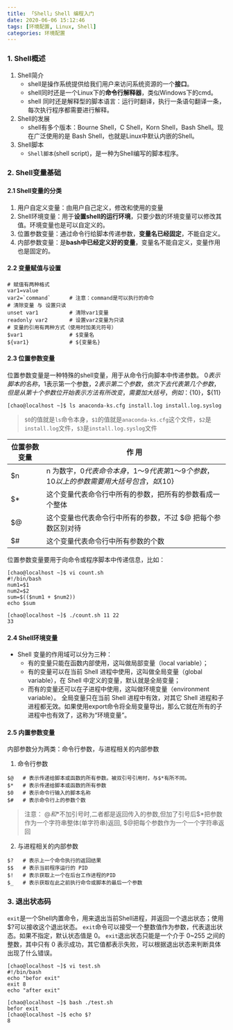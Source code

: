 ```yaml
---
title: 「Shell」Shell 编程入门
date: 2020-06-06 15:12:46
tags: [环境配置, Linux, Shell]
categories: 环境配置
---
```



### 1. Shell概述
1. Shell简介
    * shell是操作系统提供给我们用户来访问系统资源的一个**接口**。
    * shell同时还是一个Linux下的**命令行解释器**，类似Windows下的cmd。
    * shell 同时还是解释型的脚本语言：运行时翻译，执行一条语句翻译一条，每次执行程序都需要进行解释。<!-- more -->
2. Shell的发展
    * shell有多个版本：Bourne Shell，C Shell，Korn Shell，Bash Shell。现在广泛使用的是 Bash Shell，也就是Linux中默认内嵌的Shell。
3. Shell脚本
    * `Shell脚本`(shell script)，是一种为Shell编写的脚本程序。

### 2. Shell变量基础
#### 2.1 Shell变量的分类
1. 用户自定义变量：由用户自己定义，修改和使用的变量
2. Shell环境变量：用于**设置shell的运行环境**，只要少数的环境变量可以修改其值。环境变量也是可以自定义的。
3. 位置参数变量：通过命令行给脚本传递参数，**变量名已经固定**，不能自定义。
4. 内部参数变量：是**bash中已经定义好的变量**，变量名不能自定义，变量作用也是固定的。

#### 2.2 变量赋值与设置
``` shell
# 赋值有两种格式
var1=value
var2=`command`      # 注意：command是可以执行的命令
# 清除变量 与 设置只读
unset var1          # 清除var1变量
readonly var2       # 设置var2变量为只读
# 变量的引用有两种方式（使用时加美元符号）
$var1               # $变量名
${var1}             # ${变量名}
```

#### 2.3 位置参数变量
位置参数变量是一种特殊的shell变量，用于从命令行向脚本中传递参数。
$0表示脚本的名称，$1表示第一个参数，$2表示第二个参数，依次下去代表第几个参数，
但是从第十个参数位开始表示方法有所改变，需要加大括号，例如：${10}，${11}

``` shell
[chao@localhost ~]$ ls anaconda-ks.cfg install.log install.log.syslog
```

> `$0`的值就是`ls`命令本身，`$1`的值就是`anaconda-ks.cfg`这个文件，`$2`是`install.log`文件，`$3`是`install.log.syslog`文件

|  位置参数变量  |  作 用  |
|  ----  | ----  |
|$n	        |n 为数字，$0 代表命令本身，$1〜$9 代表第 1〜9 个参数，10 以上的参数需要用大括号包含， 如${10}	|
|$*			|这个变量代表命令行中所有的参数，把所有的参数看成一个整体										|
|$@			|这个变量也代表命令行中所有的参数，不过 $@ 把每个参数区别对待									|
|$#			|这个变量代表命令行中所有参数的个数															|

位置参数变量要用于向命令或程序脚本中传递信息，比如：
``` shell
[chao@localhost ~]$ vi count.sh
#!/bin/bash
num1=$1
num2=$2
sum=$(($num1 + $num2))
echo $sum

[chao@localhost ~]$ ./count.sh 11 22
33
```


#### 2.4 Shell环境变量
* Shell 变量的作用域可以分为三种：
    + 有的变量只能在函数内部使用，这叫做局部变量（local variable）；
    + 有的变量可以在当前 Shell 进程中使用，这叫做全局变量（global variable），在 Shell 中定义的变量，默认就是全局变量；
    + 而有的变量还可以在子进程中使用，这叫做环境变量（environment variable）。
全局变量只在当前 Shell 进程中有效，对其它 Shell 进程和子进程都无效。如果使用export命令将全局变量导出，那么它就在所有的子进程中也有效了，这称为“环境变量”。


#### 2.5 内置参数变量
内部参数分为两类：命令行参数，与进程相关的内部参数
1. 命令行参数
``` shell
$@   # 表示传递给脚本或函数的所有参数。被双引号引用时，与$*有所不同。
$*   # 表示传递给脚本或函数的所有参数
$0   # 表示命令行输入的脚本名称
$#   # 表示命令行上的参数个数
```
>  注意： $@和$*不加引号时,二者都是返回传入的参数,但加了引号后$*把参数作为一个字符串整体(单字符串)返回, $@把每个参数作为一个一个字符串返回


2. 与进程相关的内部参数
``` shell
$?   # 表示上一个命令执行的返回结果
$$   # 表示当前程序运行的 PID 
$!   # 表示获取上一个在后台工作进程的PID
$_   # 表示获取在此之前执行命令或脚本的最后一个参数
```


### 3. 退出状态码
`exit`是一个Shell内置命令，用来退出当前Shell进程，并返回一个退出状态；使用$?可以接收这个退出状态。
`exit`命令可以接受一个整数值作为参数，代表退出状态。如果不指定，默认状态值是 0。
`exit`退出状态只能是一个介于 0~255 之间的整数，其中只有 0 表示成功，其它值都表示失败，可以根据退出状态来判断具体出现了什么错误。

``` shell
[chao@localhost ~]$ vi test.sh
#!/bin/bash
echo "befor exit"
exit 8
echo "after exit"

[chao@localhost ~]$ bash ./test.sh
befor exit
[chao@localhost ~]$ echo $?
8
```
